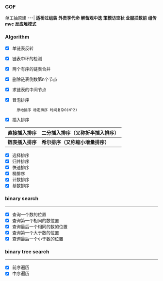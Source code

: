 ### GOF


单工抽原建
---|
**适桥过组装**
**外责享代命**
**解备观中迭**
**策模访空状**
**业服拦数前**
**组传mvc**
**反应堆模式**


### Algorithm

- [x] 单链表反转 

- [x] 链表中环的检测 

- [x] 两个有序的链表合并 

- [x] 删除链表倒数第n个节点

- [x] 求链表的中间节点

- [x] 冒泡排序
        
        原地排序 稳定排序 时间复杂O(N^2) 

- [x] 插入排序 

直接插入排序 |二分插入排序（又称折半插入排序）
---|---
**链表插入排序**| **希尔排序（又称缩小增量排序）**


- [x] 选择排序
- [x] 归并排序
- [x] 快速排序
- [x] 桶排序
- [x] 计数排序
- [x] 基数排序

### binary search
---

- [x] 查询一个数的位置
- [x] 查询第一个相同的数位置
- [x] 查询最后一个相同的数的位置
- [x] 查询第一个大于数的位置
- [x] 查询最后一个小于数的位置

### binary tree search 
---

- [x] 前序遍历
- [x] 中序遍历